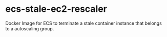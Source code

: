 # ecs-stale-ec2-rescaler
Docker Image for ECS to terminate a stale container instance that belongs to a autoscaling group.
